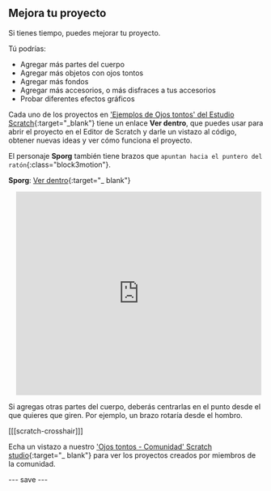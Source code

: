 ## Mejora tu proyecto

Si tienes tiempo, puedes mejorar tu proyecto.

Tú podrías:
- Agregar más partes del cuerpo
- Agregar más objetos con ojos tontos
- Agregar más fondos
- Agregar más accesorios, o más disfraces a tus accesorios
- Probar diferentes efectos gráficos

Cada uno de los proyectos en ['Ejemplos de Ojos tontos' del Estudio Scratch](https://scratch.mit.edu/studios/29029028){:target="_blank"} tiene un enlace **Ver dentro**, que puedes usar para abrir el proyecto en el Editor de Scratch y darle un vistazo al código, obtener nuevas ideas y ver cómo funciona el proyecto.

El personaje **Sporg** también tiene brazos que `apuntan hacia el puntero del ratón`{:class="block3motion"}.

**Sporg**: [Ver dentro](https://scratch.mit.edu/projects/495865892/editor){:target="_ blank"}
<div class="scratch-preview" style="margin-left: 15px;">
  <iframe allowtransparency="true" width="485" height="402" src="https://scratch.mit.edu/projects/embed/495865892/?autostart=false" frameborder="0"></iframe>
</div>

Si agregas otras partes del cuerpo, deberás centrarlas en el punto desde el que quieres que giren. Por ejemplo, un brazo rotaría desde el hombro.

[[[scratch-crosshair]]]

Echa un vistazo a nuestro ['Ojos tontos - Comunidad' Scratch studio](https://scratch.mit.edu/studios/29120534){:target="_ blank"} para ver los proyectos creados por miembros de la comunidad.

--- save ---
